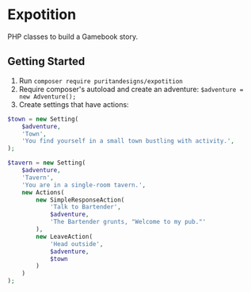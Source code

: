 # Expotition

PHP classes to build a Gamebook story.

## Getting Started

1. Run `composer require puritandesigns/expotition`
0. Require composer's autoload and create an adventure: `$adventure = new Adventure();`
0. Create settings that have actions:
```php
$town = new Setting(
    $adventure,
    'Town',
    'You find yourself in a small town bustling with activity.',
);

$tavern = new Setting(
    $adventure,
    'Tavern',
    'You are in a single-room tavern.',
    new Actions(
        new SimpleResponseAction(
            'Talk to Bartender',
            $adventure,
            'The Bartender grunts, "Welcome to my pub."'
        ),
        new LeaveAction(
            'Head outside',
            $adventure,
            $town
        )
    )
);
```
